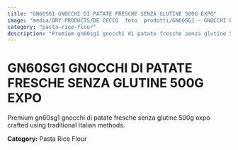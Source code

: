 ```yaml
---
title: "GN60SG1 GNOCCHI DI PATATE FRESCHE SENZA GLUTINE 500G EXPO"
image: "media/DRY PRODUCTS/DE CECCO  foto  prodotti/GN60SG1 - GNOCCHI DI PATATE FRESCHE SENZA GLUTINE 500G - EXPO.jpg"
category: "pasta-rice-flour"
description: "Premium gn60sg1 gnocchi di patate fresche senza glutine 500g expo crafted using traditional Italian methods."
---
```


# GN60SG1 GNOCCHI DI PATATE FRESCHE SENZA GLUTINE 500G EXPO

Premium gn60sg1 gnocchi di patate fresche senza glutine 500g expo crafted using traditional Italian methods.

**Category:** Pasta Rice Flour
